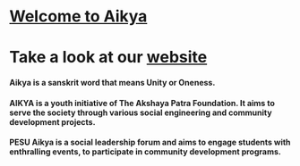 # [Welcome to Aikya](https://www.aikyapes.com)
# Take a look at our [website](https://www.aikyapes.com)

#### Aikya is a sanskrit word that means Unity or Oneness.

#### AIKYA is a youth initiative of The Akshaya Patra Foundation. It aims to serve the society through various social engineering and community development projects.
#### PESU Aikya is a social leadership forum and aims to engage students with enthralling events, to participate in community development programs.
